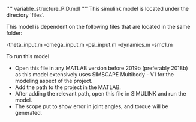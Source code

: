 ''''
variable_structure_PID.mdl
''''
This simulink model is located under the directory 'files'.

This model is dependent on the following files that are located in the same folder:

-theta_input.m
-omega_input.m
-psi_input.m
-dynamics.m
-smc1.m

To run this model
- Open this file in any MATLAB version before 2019b (preferably 2018b) as this model extensively uses SIMSCAPE Multibody - V1 for the modeling aspect of the project.
- Add the path to the project in the MATLAB.
- After adding the relevant path, open this file in SIMULINK and run the model.
- The scope put to show error in joint angles, and torque will be generated.

